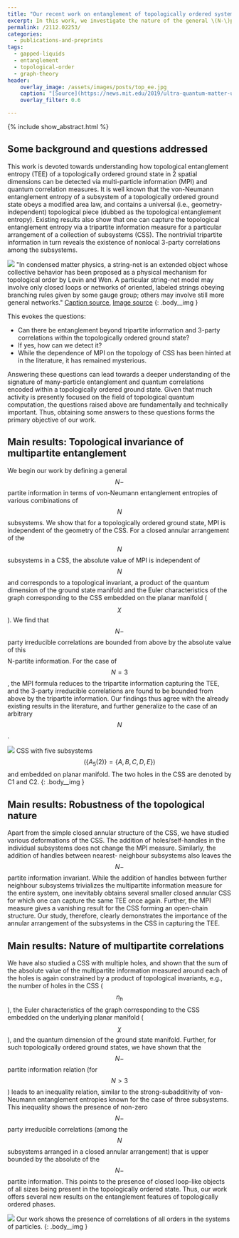 ```yaml
---
title: "Our recent work on entanglement of topologically ordered systems has been published in Phys. Rev. A"
excerpt: In this work, we investigate the nature of the general \(N-\)partite information and quantum correlation of a topologically ordered ground state.
permalink: /2112.02253/
categories:
  - publications-and-preprints
tags:
  - gapped-liquids
  - entanglement
  - topological-order
  - graph-theory
header:
    overlay_image: /assets/images/posts/top_ee.jpg
    caption: "[Source](https://news.mit.edu/2019/ultra-quantum-matter-uqm-research-given-8m-boost-0529)"
    overlay_filter: 0.6

---
```


{% include show_abstract.html %}

## Some background and questions addressed

This work is devoted towards understanding how topological entanglement entropy (TEE) of a topologically ordered ground state in 2 spatial dimensions can be detected via multi-particle information (MPI) and quantum correlation measures. It is well known that the von-Neumann entanglement entropy of a subsystem of a topologically ordered ground state obeys a modified area law, and contains a universal (i.e., geometry-independent) topological piece (dubbed as the topological entanglement entropy). Existing results also show that one can capture the topological entanglement entropy via a tripartite information measure for a particular arrangement of a collection of subsystems (CSS). The nontrivial tripartite information in turn reveals the existence of nonlocal 3-party correlations among the subsystems. 

![](/assets/images/TEE/string_nets.jpeg)
"In condensed matter physics, a string-net is an extended object whose collective behavior has been proposed as a physical mechanism for topological order by Levin and Wen. A particular string-net model may involve only closed loops or networks of oriented, labeled strings obeying branching rules given by some gauge group; others may involve still more general networks." [Caption source](https://en.wikipedia.org/wiki/String-net_liquid), [Image source](https://www.science.org/doi/abs/10.1126/science.aal3099)
{: .body__img }

This evokes the questions:
- Can there be entanglement beyond tripartite information and 3-party correlations within the topologically ordered ground state?
- If yes, how can we detect it?
- While the dependence of MPI on the topology of CSS has been hinted at in the literature, it has remained mysterious.

Answering these questions can lead towards a deeper understanding of the signature of many-particle entanglement and quantum correlations encoded within a topologically ordered ground state. Given that much activity is presently focused on the field of topological quantum computation, the questions raised above are fundamentally and technically important. Thus, obtaining some answers to these questions forms the primary objective of our work. 

## Main results: Topological invariance of multipartite entanglement

We begin our work by defining a general $$N-$$partite information in terms of von-Neumann entanglement entropies of various combinations of $$N$$ subsystems. We show that for a topologically ordered ground state, MPI is independent of the geometry of the CSS. For a closed annular arrangement of the $$N$$ subsystems in a CSS, the absolute value of MPI is independent of $$N$$ and corresponds to a topological invariant, a product of the quantum dimension of the ground state manifold and the Euler characteristics of the graph corresponding to the CSS embedded on the planar manifold ($$\chi$$). We find that $$N-$$party irreducible correlations are bounded from above by the absolute value of this $$$$N-partite information. For the case of $$N=3$$, the MPI formula reduces to the tripartite information capturing the TEE, and the 3-party irreducible correlations are found to be bounded from above by the tripartite information. Our findings thus agree with the already existing results in the literature, and further generalize to the case of an arbitrary $$N$$. 

![](/assets/images/TEE/css.png)
CSS with five subsystems $$(\left\{A_5(2)\right\} = \left\{A, B, C, D, E\right\})$$ and embedded on planar manifold. The two holes in the CSS are denoted by C1 and C2.
{: .body__img }

## Main results: Robustness of the topological nature

Apart from the simple closed annular structure of the CSS, we have studied various deformations of the CSS. The addition of holes/self-handles in the individual subsystems does not change the MPI measure. Similarly, the addition of handles between nearest- neighbour subsystems also leaves the $$N-$$partite information invariant. While the addition of handles between further neighbour subsystems trivializes the multipartite information measure for the entire system, one inevitably obtains several smaller closed annular CSS for which one can capture the same TEE once again. Further, the MPI measure gives a vanishing result for the CSS forming an open-chain structure. Our study, therefore, clearly demonstrates the importance of the annular arrangement of the subsystems in the CSS in capturing the TEE. 

## Main results: Nature of multipartite correlations

We have also studied a CSS with multiple holes, and shown that the sum of the absolute value of the multipartite information measured around each of the holes is again constrained by a product of topological invariants, e.g., the number of holes in the CSS ($$n_h$$), the Euler characteristics of the graph corresponding to the CSS embedded on the underlying planar manifold ($$\chi$$), and the quantum dimension of the ground state manifold. Further, for such topologically ordered ground states, we have shown that the $$N-$$partite information relation (for $$N>3$$) leads to an inequality relation, similar to the strong-subadditivity of von-Neumann entanglement entropies known for the case of three subsystems. This inequality shows the presence of non-zero $$N-$$party irreducible correlations (among the $$N$$ subsystems arranged in a closed annular arrangement) that is upper bounded by the absolute of the $$N-$$partite information. This points to the presence of closed loop-like objects of all sizes being present in the topologically ordered state. Thus, our work offers several new results on the entanglement features of topologically
ordered phases.

![](/assets/images/TEE/correlations.svg)
Our work shows the presence of correlations of all orders in the systems of particles.
{: .body__img }
